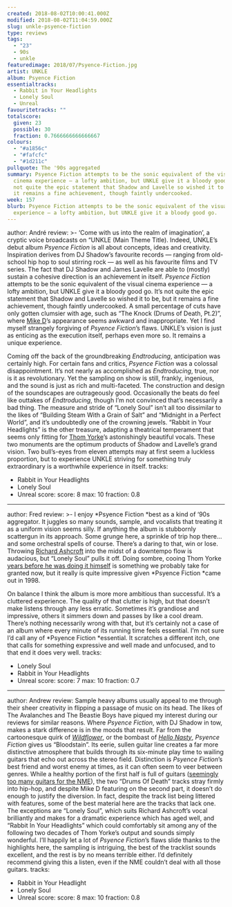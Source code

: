 ```yaml
---
created: 2018-08-02T10:00:41.000Z
modified: 2018-08-02T11:04:59.000Z
slug: unkle-psyence-fiction
type: reviews
tags:
  - "23"
  - 90s
  - unkle
featuredimage: 2018/07/Psyence-Fiction.jpg
artist: UNKLE
album: Psyence Fiction
essentialtracks:
  - Rabbit in Your Headlights
  - Lonely Soul
  - Unreal
favouritetracks: ""
totalscore:
  given: 23
  possible: 30
  fraction: 0.7666666666666667
colours:
  - "#a1856c"
  - "#fafcfc"
  - "#1d211c"
pullquote: The '90s aggregated
summary: Psyence Fiction attempts to be the sonic equivalent of the visual
  cinema experience — a lofty ambition, but UNKLE give it a bloody good go. It’s
  not quite the epic statement that Shadow and Lavelle so wished it to be, but
  it remains a fine achievement, though faintly undercooked.
week: 157
blurb: Psyence Fiction attempts to be the sonic equivalent of the visual cinema
  experience — a lofty ambition, but UNKLE give it a bloody good go.
---
```

author: André
review: >-
  ‘Come with us into the realm of imagination’, a cryptic voice broadcasts on
  “UNKLE (Main Theme Title). Indeed, UNKLE’s debut album *Psyence Fiction* is
  all about concepts, ideas and creativity. Inspiration derives from DJ Shadow’s
  favourite records — ranging from old-school hip hop to soul stirring rock — as
  well as his favourite films and TV series. The fact that DJ Shadow and James
  Lavelle are able to (mostly) sustain a cohesive direction is an achievement in
  itself. *Psyence Fiction* attempts to be the sonic equivalent of the visual
  cinema experience — a lofty ambition, but UNKLE give it a bloody good go. It’s
  not quite the epic statement that Shadow and Lavelle so wished it to be, but
  it remains a fine achievement, though faintly undercooked. A small percentage
  of cuts have only gotten clumsier with age, such as “The Knock (Drums of
  Death, Pt.2)”, where [Mike
  D](<https://audioxide.com/reviews/beastie-boys-hello-nasty/>)’s appearance
  seems awkward and inappropriate. Yet I find myself strangely forgiving of
  *Psyence Fiction*’s flaws. UNKLE’s vision is just as enticing as the execution
  itself, perhaps even more so. It remains a unique experience.

  Coming off the back of the groundbreaking *Endtroducing*, anticipation was certainly high. For certain fans and critics, *Psyence Fiction* was a colossal disappointment. It’s not nearly as accomplished as *Endtroducing*, true, nor is it as revolutionary. Yet the sampling on show is still, frankly, ingenious, and the sound is just as rich and multi-faceted. The construction and design of the soundscapes are outrageously good. Occasionally the beats do feel like outtakes of *Endtroducing*, though I’m not convinced that’s necessarily a bad thing. The measure and stride of “Lonely Soul” isn’t all too dissimilar to the likes of “Building Steam With a Grain of Salt” and “Midnight in a Perfect World”, and it’s undoubtedly one of the crowning jewels. “Rabbit in Your Headlights” is the other treasure, adapting a theatrical temperament that seems only fitting for [Thom Yorke](<https://audioxide.com/reviews/thom-yorke-the-eraser/>)’s astonishingly beautiful vocals. These two monuments are the optimum products of Shadow and Lavelle’s grand vision. Two bull’s-eyes from eleven attempts may at first seem a luckless proportion, but to experience UNKLE striving for something truly extraordinary is a worthwhile experience in itself.
tracks:
  - Rabbit in Your Headlights
  - ­­Lonely Soul
  - ­­Unreal
score:
  score: 8
  max: 10
  fraction: 0.8
---
author: Fred
review: >-
  I enjoy *Psyence Fiction *best as a kind of ‘90s aggregator. It juggles so
  many sounds, sample, and vocalists that treating it as a uniform vision seems
  silly. If anything the album is stubbornly scattergun in its approach. Some
  grunge here, a sprinkle of trip hop there… and some orchestral spells of
  course. There’s a daring to that, win or lose. Throwing [Richard
  Ashcroft](<https://audioxide.com/reviews/the-verve-urban-hymns/>) into the
  midst of a downtempo flow is audacious, but “Lonely Soul” pulls it off. Doing
  sombre, cooing Thom Yorke [years before he was doing it
  himself](<https://audioxide.com/reviews/thom-yorke-the-eraser/>) is something
  we probably take for granted now, but it really is quite impressive given
  *Psyence Fiction *came out in 1998.

  On balance I think the album is more more ambitious than successful. It’s a cluttered experience. The quality of that clutter is high, but that doesn’t make listens through any less erratic. Sometimes it’s grandiose and impressive, others it simmers down and passes by like a cool dream. There’s nothing necessarily wrong with that, but it’s certainly not a case of an album where every minute of its running time feels essential. I’m not sure I’d call any of *Psyence Fiction *essential. It scratches a different itch, one that calls for something expressive and well made and unfocused, and to that end it does very well.
tracks:
  - Lonely Soul
  - ­­Rabbit in Your Headlights
  - ­­Unreal
score:
  score: 7
  max: 10
  fraction: 0.7
---
author: Andrew
review: Sample heavy albums usually appeal to me through their sheer creativity
  in flipping a passage of music on its head. The likes of The Avalanches and
  The Beastie Boys have piqued my interest during our reviews for similar
  reasons. Where *Psyence Fiction*, with DJ Shadow in tow, makes a stark
  difference is in the moods that result. Far from the cartoonesque quirk of
  [*Wildflower*](<https://audioxide.com/reviews/the-avalanches-wildflower/>), or
  the bombast of [*Hello
  Nasty*](<https://audioxide.com/reviews/beastie-boys-hello-nasty/>), *Psyence
  Fiction* gives us “Bloodstain”. Its eerie, sullen guitar line creates a far
  more distinctive atmosphere that builds through its six-minute play time to
  wailing guitars that echo out across the stereo field. Distinction is *Psyence
  Fiction*’s best friend and worst enemy at times, as it can often seem to veer
  between genres. While a healthy portion of the first half is full of guitars
  ([seemingly too many guitars for the
  NME](<https://web.archive.org/web/20000615085934/http://www.nme.com/reviews/reviews/19980719150825reviews.html>)),
  the two “Drums Of Death” tracks stray firmly into hip-hop, and despite Mike D
  featuring on the second part, it doesn’t do enough to justify the diversion.
  In fact, despite the track list being littered with features, some of the best
  material here are the tracks that lack one. The exceptions are “Lonely Soul”,
  which suits Richard Ashcroft’s vocal brilliantly and makes for a dramatic
  experience which has aged well, and “Rabbit In Your Headlights” which could
  comfortably sit among any of the following two decades of Thom Yorke’s output
  and sounds simply wonderful. I’ll happily let a lot of *Psyence Fiction*’s
  flaws slide thanks to the highlights here, the sampling is intriguing, the
  best of the tracklist sounds excellent, and the rest is by no means terrible
  either. I’d definitely recommend giving this a listen, even if the NME
  couldn’t deal with all those guitars.
tracks:
  - Rabbit in Your Headlight
  - ­­Lonely Soul
  - ­­Unreal
score:
  score: 8
  max: 10
  fraction: 0.8
